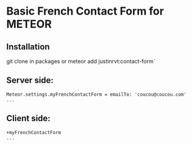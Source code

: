# Basic French Contact Form for METEOR

## Installation

git clone in packages or meteor add justinrvt:contact-form`

## Server side:

```coffeecript
Meteor.settings.myFrenchContactForm = emailTo: 'coucou@coucou.com'
...
```
## Client side:

```jade
+myFrenchContactForm
...
```
